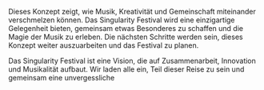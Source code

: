 Dieses Konzept zeigt, wie Musik, Kreativität und Gemeinschaft miteinander verschmelzen können. Das Singularity Festival wird eine einzigartige Gelegenheit bieten, gemeinsam etwas Besonderes zu schaffen und die Magie der Musik zu erleben. Die nächsten Schritte werden sein, dieses Konzept weiter auszuarbeiten und das Festival zu planen.

Das Singularity Festival ist eine Vision, die auf Zusammenarbeit, Innovation und Musikalität aufbaut. Wir laden alle ein, Teil dieser Reise zu sein und gemeinsam eine unvergessliche
